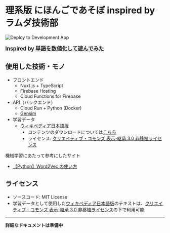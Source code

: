 # 理系版 にほんごであそぼ inspired by ラムダ技術部

![Deploy to Development App](https://github.com/MaySoMusician/word2vec-visualizer-nuxt/workflows/Deploy%20to%20Development%20App/badge.svg)

<span style="font-size: 120%; font-weight: bold">Inspired by [単語を数値化して遊んでみた](https://www.youtube.com/watch?v=sK3HqLwag_w)</span>

## 使用した技術・モノ

- フロントエンド
  - Nuxt.js + TypeScript
  - Firebase Hosting
  - Cloud Functions for Firebase
- API（バックエンド）
  - Cloud Run + Python (Docker)
  - [Gensim](https://radimrehurek.com/gensim/index.html)
- 学習データ
  - [ウィキペディア日本語版](https://ja.wikipedia.org/)
    - コンテンツのダウンロードについては[こちら](https://ja.wikipedia.org/wiki/WP:DD)
    - ライセンス: [クリエイティブ・コモンズ 表示-継承 3.0 非移植ライセンス](https://ja.wikipedia.org/wiki/WP:CC-BY-SA)

機械学習にあたって参考にしたサイト

- [【Python】Word2Vec の使い方](https://qiita.com/kenta1984/items/93b64768494f971edf86)

## ライセンス

- ソースコード: MIT License
- 学習データとして使用した[ウィキペディア日本語版](https://ja.wikipedia.org/)のテキストは、[クリエイティブ・コモンズ 表示-継承 3.0 非移植ライセンス](https://ja.wikipedia.org/wiki/WP:CC-BY-SA)の下で利用可能

---

**詳細なドキュメントは準備中**
